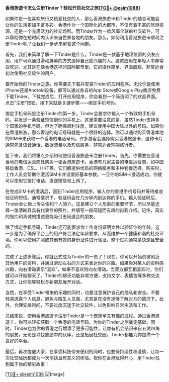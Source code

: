 **香港旅遊卡怎么注册Tinder？轻松开启社交之旅[[TG💪+ @esim1088](https://t.me/s/esim1088)]**

如果你是一位喜欢旅行又热爱社交的人，那么香港旅遊卡和Tinder的结合可能会让你的生活更加丰富多彩。香港作为一个国际化的大都市，不仅有着丰富的旅游资源，还是一个充满活力的社交场所。而Tinder作为一款风靡全球的社交软件，可以帮助你在短时间内认识来自世界各地的朋友。那么，如何利用香港旅遊卡顺利注册Tinder呢？让我们一步步来解答这个问题。

首先，我们来简单了解一下Tinder是什么。Tinder是一款基于地理位置的交友应用，用户可以通过滑动屏幕的方式选择自己感兴趣的人。这款应用在年轻人中非常受欢迎，尤其是在像香港这样的国际都市里。它的操作简单、界面直观，非常适合初次使用社交软件的用户。

要开始你的Tinder之旅，你需要先下载并安装Tinder的应用程序。无论你是使用iPhone还是Android设备，都可以通过各自的App Store或Google Play商店免费下载Tinder。下载完成后，打开应用程序，你会看到一个简洁明了的欢迎界面。点击“注册”按钮，接下来就是关键步骤——绑定手机号码。

绑定手机号码是注册Tinder的第一步。Tinder会要求你输入一个有效的手机号码，并发送一条验证短信到你的手机上。这里需要注意的是，虽然Tinder支持多个国家的手机号码，但为了确保顺利注册，建议使用中国大陆以外的号码。如果你在香港旅游，那么香港的电话号码就是一个很好的选择。你可以通过购买香港本地的SIM卡来获取一个香港的电话号码。许多游客会选择购买香港旅遊卡，这种卡片通常包含语音通话、数据流量以及短信服务，非常适合短期旅行者。

接下来，我们将重点介绍如何使用香港旅遊卡注册Tinder。首先，你需要在香港当地的电信运营商处购买一张香港旅遊卡。香港有几家主要的电信运营商，如中国移动香港、CSL、HKT等，它们都提供优质的网络服务和多种套餐选择。购买时，工作人员会帮助你激活SIM卡并设置好基本参数。一旦你的SIM卡激活成功，你就可以使用它拨打电话、发送短信和上网了。

在完成SIM卡的激活后，回到Tinder应用程序，输入你的香港手机号码并等待接收验证码短信。通常情况下，验证码会在几分钟内到达你的手机。输入验证码后，Tinder会让你上传头像和个人简介。这是建立个人形象的重要环节，所以尽量选择一张清晰且具有代表性的照片，并填写一段简短而有趣的自我介绍。记住，真实的照片和真诚的描述更能吸引志同道合的朋友。

除了绑定手机号码，Tinder还可能要求你上传身份证明文件以验证你的年龄。这一步是为了确保平台上的用户符合法定年龄要求，从而维护一个健康和谐的社交环境。你可以使用护照或其他有效的身份证件进行验证，整个过程通常是快速且安全的。

完成了上述步骤后，你就正式成为Tinder的一员了！现在，你可以开始浏览附近其他用户的资料，并通过滑动左右的方式来表达你的兴趣。如果你对某人的资料感兴趣，向右滑动表示“喜欢”，如果不喜欢则向左滑动。当双方都互相喜欢时，你们就可以开始聊天了。Tinder的聊天功能非常方便，支持文字、表情包等多种交流方式，让你能够轻松与新朋友展开对话。

当然，在享受Tinder带来的乐趣的同时，也要注意保护自己的隐私和安全。不要轻易透露个人信息，避免与陌生人见面，尤其是在没有足够了解对方的情况下。此外，合理安排时间，不要过度沉迷于社交软件，以免影响日常生活和工作。

总结来说，使用香港旅遊卡注册Tinder是一个既简单又有趣的过程。通过香港旅遊卡，你可以轻松获取一个香港的电话号码，为你的Tinder之旅奠定基础。同时，Tinder也为你的香港之行增添了更多可能性，让你有机会结识来自五湖四海的朋友。无论是寻找旅途中的伙伴，还是拓展社交圈，Tinder都能为你提供一个良好的平台。

最后，再次提醒大家，在享受科技带来便利的同时，也要保持理性和谨慎，让每一次社交经历都成为一次愉快且有意义的体验。祝你在香港玩得开心，用Tinder找到属于你的精彩故事！

[[TG💪+ @esim1088](https://t.me/s/esim1088) ![Image](https://i.postimg.cc/4NQfJmqS/Snipaste-2025-05-13-00-14-12.png)]